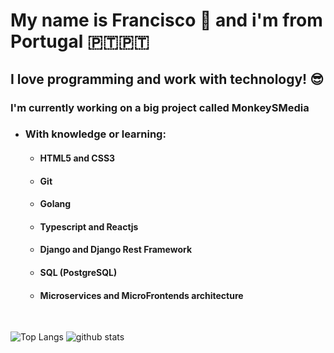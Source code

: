 # My name is Francisco 👏 and i'm from Portugal 🇵🇹🇵🇹

## I love programming and work with technology! 😎

### I'm currently working on a big project called MonkeySMedia

* ### With knowledge or learning:
  * #### HTML5 and CSS3 
  * #### Git
  * #### Golang
  * #### Typescript and Reactjs
  * #### Django and Django Rest Framework
  * #### SQL (PostgreSQL)
  * #### Microservices and MicroFrontends architecture 

<br />

![Top Langs](https://github-readme-stats.vercel.app/api/top-langs/?username=ProgramingIsTheFuture&layout=compact&theme=dark&hide=PHP)
![github stats](https://github-readme-stats.vercel.app/api?username=ProgramingIsTheFuture&show_icons=true&theme=dark)
